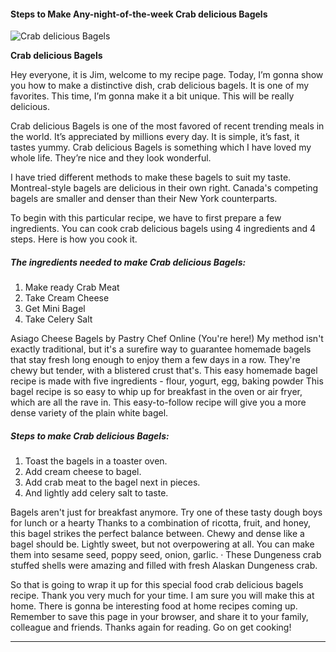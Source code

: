             

#### Steps to Make Any-night-of-the-week Crab delicious Bagels

![Crab delicious Bagels](https://img-global.cpcdn.com/recipes/c5a57ad0da84605f/751x532cq70/crab-delicious-bagels-recipe-main-photo.jpg)

**Crab delicious Bagels**

Hey everyone, it is Jim, welcome to my recipe page. Today, I’m gonna show you how to make a distinctive dish, crab delicious bagels. It is one of my favorites. This time, I’m gonna make it a bit unique. This will be really delicious.

Crab delicious Bagels is one of the most favored of recent trending meals in the world. It’s appreciated by millions every day. It is simple, it’s fast, it tastes yummy. Crab delicious Bagels is something which I have loved my whole life. They’re nice and they look wonderful.

I have tried different methods to make these bagels to suit my taste. Montreal-style bagels are delicious in their own right. Canada's competing bagels are smaller and denser than their New York counterparts.

To begin with this particular recipe, we have to first prepare a few ingredients. You can cook crab delicious bagels using 4 ingredients and 4 steps. Here is how you cook it.

##### The ingredients needed to make Crab delicious Bagels:

1.  Make ready Crab Meat
2.  Take Cream Cheese
3.  Get Mini Bagel
4.  Take Celery Salt

Asiago Cheese Bagels by Pastry Chef Online (You're here!) My method isn't exactly traditional, but it's a surefire way to guarantee homemade bagels that stay fresh long enough to enjoy them a few days in a row. They're chewy but tender, with a blistered crust that's. This easy homemade bagel recipe is made with five ingredients - flour, yogurt, egg, baking powder This bagel recipe is so easy to whip up for breakfast in the oven or air fryer, which are all the rave in. This easy-to-follow recipe will give you a more dense variety of the plain white bagel.

##### Steps to make Crab delicious Bagels:

1.  Toast the bagels in a toaster oven.
2.  Add cream cheese to bagel.
3.  Add crab meat to the bagel next in pieces.
4.  And lightly add celery salt to taste.

Bagels aren't just for breakfast anymore. Try one of these tasty dough boys for lunch or a hearty Thanks to a combination of ricotta, fruit, and honey, this bagel strikes the perfect balance between. Chewy and dense like a bagel should be. Lightly sweet, but not overpowering at all. You can make them into sesame seed, poppy seed, onion, garlic. · These Dungeness crab stuffed shells were amazing and filled with fresh Alaskan Dungeness crab.

So that is going to wrap it up for this special food crab delicious bagels recipe. Thank you very much for your time. I am sure you will make this at home. There is gonna be interesting food at home recipes coming up. Remember to save this page in your browser, and share it to your family, colleague and friends. Thanks again for reading. Go on get cooking!

* * *